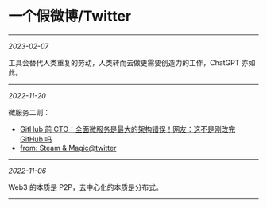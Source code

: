 # 一个假微博/Twitter

---

_2023-02-07_

工具会替代人类重复的劳动，人类转而去做更需要创造力的工作，ChatGPT 亦如此。

---

_2022-11-20_

微服务二则：

-   [GitHub 前 CTO：全面微服务是最大的架构错误！网友：这不是刚改完 GitHub 吗](https://www.infoq.cn/news/90DJtGOkvjsQWcQYWk9D)
-   [from: Steam & Magic@twitter](https://twitter-thread.com/t/1593469165892820992)

---

_2022-11-06_

Web3 的本质是 P2P，去中心化的本质是分布式。

---
